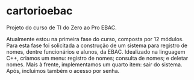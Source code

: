 # cartorioebac
Projeto do curso de TI do Zero ao Pro EBAC.

Atualmente estou na primeira fase do curso, composta por 12 módulos. 
Para esta fase foi solicitada a construção de um sistema para registro de nomes, dentre funcionários e alunos, da EBAC.
Idealizado na linguagem C++, criamos um menu: registro de nomes; consulta de nomes; e deletar nomes. 
Mais à frente, implementamos um quarto item: sair do sistema. Após, incluímos também o acesso por senha.
